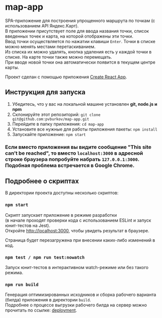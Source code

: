 # map-app
SPA-приложение для построения упрощенного маршрута по точкам (с использованием API Яндекс.Карт).<br>
В приложении присутствует поле для ввода названия точки, список введенных точек и карта, на которой отображены эти точки.<br>
Ввод точки осуществляется по нажатии клавиши ```Enter```. Точки в списке можно менять местами перетаскиванием.<br>
Из списка их можно удалять, кнопка удаления есть у каждой точки в списке. На карте точки также можно перемещать.<br>
При вводе новой точки она автоматически появится в текущем центре карты.

Проект сделан с помощью приложения [Create React App](https://github.com/facebook/create-react-app).

## Инструкция для запуска

1. Убедитесь, что у вас на локальной машине установлен <strong>git, node.js и npm</strong><br>
2. Склонируйте этот репозиторий: ```git clone git@github.com:pvburkov/map-app.git```
3. Перейдите в папку приложения: ```cd map-app```
4. Установите все нужные для работы приложения пакеты: ```npm install```
5. Запускайте приложение: ```npm start```

### Если вместо приложения вы видите сообщение "This site can’t be reached", то вместо ```localhost:3000``` в адресной строке браузера попробуйте набрать ```127.0.0.1:3000```. Подобная проблема встречается в Google Chrome.

## Подробнее о скриптах

В директории проекта доступны несколько скриптов:

### `npm start`

Скрипт запускает приложение в режиме разработки<br>
(в начале проходят проверки кода с использованием ESLint и запуск юнит-тестов на Jest).<br>
Откройте [http://localhost:3000](http://localhost:3000), чтобы увидеть результат в браузере.

Страница будет перезагружена при внесении каких-либо изменений в код.

### `npm test / npm run test:nowatch`

Запуск юнит-тестов в интерактивном watch-режиме или без такого режима.

### `npm run build`

Генерация оптимизированных исходников и сборка рабочего варианта (билда) приложения в директории `build`.<br>
Подробнее о процессе выгрузки рабочего билда на сервер можно прочитать по ссылке: [deployment](https://facebook.github.io/create-react-app/docs/deployment).
